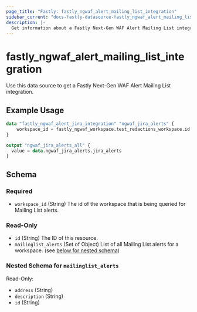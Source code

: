 ```yaml
---
page_title: "Fastly: fastly_ngwaf_alert_mailing_list_integration"
sidebar_current: "docs-fastly-datasource-fastly_ngwaf_alert_mailing_list_integration"
description: |-
  Get information about a Fastly Next-Gen WAF Alert Mailing List integration for a workspace.
---
```


# fastly_ngwaf_alert_mailing_list_integration

Use this data source to get a Fastly Next-Gen WAF Alert Mailing List integration.

## Example Usage

```terraform
data "fastly_ngwaf_alert_jira_integration" "ngwaf_jira_alerts" {
    workspace_id = fastly_ngwaf_workspace.test_redactions_workspace.id
}

output "ngwaf_jira_alerts_all" {
  value = data.ngwaf_jira_alerts.jira_alerts
}
```


<!-- schema generated by tfplugindocs -->
## Schema

### Required

- `workspace_id` (String) The id of the workspace that is being queried for Mailing List alerts.

### Read-Only

- `id` (String) The ID of this resource.
- `mailinglist_alerts` (Set of Object) List of all Mailing List alerts for a workspace. (see [below for nested schema](#nestedatt--mailinglist_alerts))

<a id="nestedatt--mailinglist_alerts"></a>
### Nested Schema for `mailinglist_alerts`

Read-Only:

- `address` (String)
- `description` (String)
- `id` (String)

